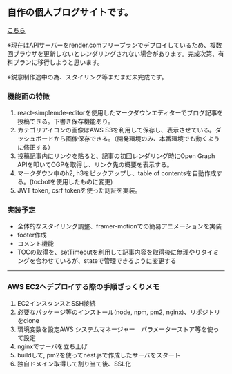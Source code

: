 ## 自作の個人ブログサイトです。
[こちら](https://my-blog-olive-ten.vercel.app/)

※現在はAPIサーバーをrender.comフリープランでデプロイしているため、複数回ブラウザを更新しないとレンダリングされない場合があります。完成次第、有料プランに移行しようと思います。

※鋭意制作途中の為、スタイリング等まだまだ未完成です。

### 機能面の特徴
1. react-simplemde-editorを使用したマークダウンエディターでブログ記事を投稿できる。下書き保存機能あり。
2. カテゴリアイコンの画像はAWS S3を利用して保存し、表示させている。ダッシュボードから画像保存できる。（開発環境のみ、本番環境でも動くように修正する）
3. 投稿記事内にリンクを貼ると、記事の初回レンダリング時にOpen Graph APIを叩いてOGPを取得し、リンク先の概要を表示する。
4. マークダウン中のh2, h3をピックアップし、table of contentsを自動作成する。(tocbotを使用したものに変更)
5. JWT token, csrf tokenを使った認証を実装。

### 実装予定
- 全体的なスタイリング調整、framer-motionでの簡易アニメーションを実装
- footer作成
- コメント機能
- TOCの取得を、setTimeoutを利用して記事内容を取得後に無理やりタイミングを合わせているが、stateで管理できるように変更する


------------------------------------

### AWS EC2へデプロイする際の手順ざっくりメモ
1. EC2インスタンスとSSH接続
2. 必要なパッケージ等のインストール(node, npm, pm2, nginx)、リポジトリをclone
3. 環境変数を設定AWS システムマネージャー　パラメーターストア等を使って設定
4. nginxでサーバを立ち上げ
5. buildして, pm2を使ってnest.jsで作成したサーバをスタート
6. 独自ドメイン取得して割り当て後、SSL化